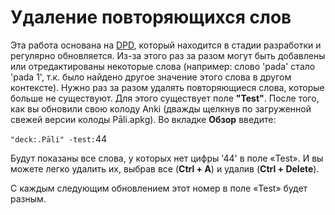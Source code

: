 <h1>Удаление повторяющихся слов</h1>
<p>Эта работа основана на <a href="https://digitalpalidictionary.github.io/">DPD</a>, который находится в стадии разработки и регулярно обновляется. Из-за этого раз за разом могут быть добавлены или отредактированы некоторые слова (например: слово 'pada' стало 'pada 1', т.к. было найдено другое значение этого слова в другом контексте). Нужно раз за разом удалять повторяющиеся слова, которые больше не существуют. Для этого существует поле <strong>"Test"</strong>.
После того, как вы обновили свою колоду Anki (дважды щелкнув по загруженной свежей версии колоды Pāli.apkg). Во вкладке <strong>Обзор</strong> введите:</p>
<p><code>"deck:.Pāli" -test:</code>44</p>
<p>Будут показаны все слова, у которых нет цифры '44' в поле «Test». И вы можете легко удалить их, выбрав все (<strong>Ctrl + A</strong>) и удалив (<strong>Ctrl + Delete</strong>).</p>
<p>С каждым следующим обновлением этот номер в поле «Test» будет разным.</p>